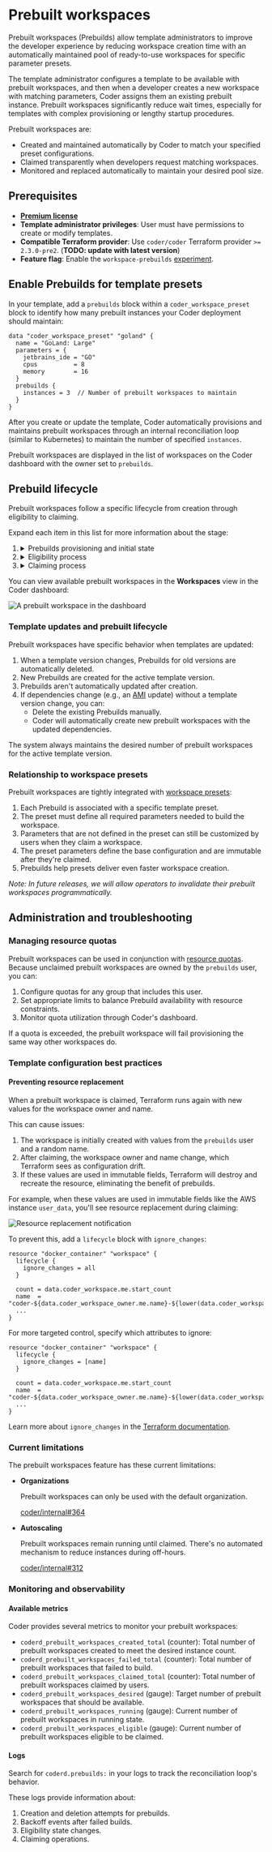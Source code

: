# Prebuilt workspaces

Prebuilt workspaces (Prebuilds) allow template administrators to improve the developer experience by reducing workspace
creation time with an automatically maintained pool of ready-to-use workspaces for specific parameter presets.

The template administrator configures a template to be available with prebuilt workspaces, and then when a developer creates
a new workspace with matching parameters, Coder assigns them an existing prebuilt instance.
Prebuilt workspaces significantly reduce wait times, especially for templates with complex provisioning or lengthy startup procedures.

Prebuilt workspaces are:

- Created and maintained automatically by Coder to match your specified preset configurations.
- Claimed transparently when developers request matching workspaces.
- Monitored and replaced automatically to maintain your desired pool size.

## Prerequisites

- [**Premium license**](../../licensing/index.md)
- **Template administrator privileges**: User must have permissions to create or modify templates.
- **Compatible Terraform provider**: Use `coder/coder` Terraform provider `>= 2.3.0-pre2`. (**TODO: update with latest version**)
- **Feature flag**: Enable the `workspace-prebuilds` [experiment](../../../reference/cli/server.md#--experiments).

## Enable Prebuilds for template presets

In your template, add a `prebuilds` block within a `coder_workspace_preset` block to identify how many prebuilt
instances your Coder deployment should maintain:

   ```hcl
   data "coder_workspace_preset" "goland" {
     name = "GoLand: Large"
     parameters = {
       jetbrains_ide = "GO"
       cpus          = 8
       memory        = 16
     }
     prebuilds {
       instances = 3  // Number of prebuilt workspaces to maintain
     }
   }
   ```

After you create or update the template, Coder automatically provisions and maintains prebuilt workspaces through an
internal reconciliation loop (similar to Kubernetes) to maintain the number of specified `instances`.

Prebuilt workspaces are displayed in the list of workspaces on the Coder dashboard with the owner set to `prebuilds`.

## Prebuild lifecycle

Prebuilt workspaces follow a specific lifecycle from creation through eligibility to claiming.

Expand each item in this list for more information about the stage:

1. <details><summary>Prebuilds provisioning and initial state</summary>

   After you configure a preset with Prebuilds and publish the template:

   1. Coder automatically creates prebuilt workspaces up to the specified `instances` count.
   1. Each new prebuild is initially owned by an unprivileged system pseudo-user named `prebuilds`.
      - The `prebuilds` user belongs to the `Everyone` group (you can add it to additional groups if needed).
   1. Each Prebuild receives a randomly generated name for identification.

   </details>

1. <details><summary>Eligibility process</summary>

   Before a prebuilt workspace is available to users:

   1. The workspace is provisioned like a regular workspace.
   1. The workspace reaches `running` state.
   1. The agent connects and reports `ready` status.
   1. All bootstrap procedures and startup scripts complete successfully.
   1. The workspace is marked as `eligible` to be claimed.

   Prebuilds that fail during provisioning are retried with an exponential backoff to prevent resource waste.

   </details>

1. <details><summary>Claiming process</summary>

   When a developer requests a new workspace, the claiming process occurs:

   1. Developer selects a template and preset that has Prebuilds configured.
   1. If an eligible prebuilt workspace exists, it's automatically assigned to the user.
   1. Ownership transfers from the `prebuilds` user to the requesting user.
   1. The workspace name changes to the user's requested name.
   1. The process is transparent to the developer - they simply see a workspace ready faster than normal.

   This ownership transfer happens automatically without any special action required by the user.

   </details>

You can view available prebuilt workspaces in the **Workspaces** view in the Coder dashboard:

![A prebuilt workspace in the dashboard](../../../images/admin/templates/extend-templates/prebuilt/prebuilt-workspaces.png)

### Template updates and prebuilt lifecycle

Prebuilt workspaces have specific behavior when templates are updated:

1. When a template version changes, Prebuilds for old versions are automatically deleted.
1. New Prebuilds are created for the active template version.
1. Prebuilds aren't automatically updated after creation.
1. If dependencies change (e.g., an [AMI](https://docs.aws.amazon.com/AWSEC2/latest/UserGuide/AMIs.html) update) without a template version change, you can:
   - Delete the existing Prebuilds manually.
   - Coder will automatically create new prebuilt workspaces with the updated dependencies.

The system always maintains the desired number of prebuilt workspaces for the active template version.

### Relationship to workspace presets

Prebuilt workspaces are tightly integrated with [workspace presets](./parameters.md#workspace-presets-beta):

1. Each Prebuild is associated with a specific template preset.
1. The preset must define all required parameters needed to build the workspace.
1. Parameters that are not defined in the preset can still be customized by users when they claim a workspace.
1. The preset parameters define the base configuration and are immutable after they're claimed.
1. Prebuilds help presets deliver even faster workspace creation.

_Note: In future releases, we will allow operators to invalidate their prebuilt workspaces programmatically._

## Administration and troubleshooting

### Managing resource quotas

Prebuilt workspaces can be used in conjunction with [resource quotas](../../users/quotas.md).
Because unclaimed prebuilt workspaces are owned by the `prebuilds` user, you can:

1. Configure quotas for any group that includes this user.
1. Set appropriate limits to balance Prebuild availability with resource constraints.
1. Monitor quota utilization through Coder's dashboard.

If a quota is exceeded, the prebuilt workspace will fail provisioning the same way other workspaces do.

### Template configuration best practices

#### Preventing resource replacement

When a prebuilt workspace is claimed, Terraform runs again with new values for the workspace owner and name.

This can cause issues:

1. The workspace is initially created with values from the `prebuilds` user and a random name.
1. After claiming, the workspace owner and name change, which Terraform sees as configuration drift.
1. If these values are used in immutable fields, Terraform will destroy and recreate the resource, eliminating the benefit of prebuilds.

For example, when these values are used in immutable fields like the AWS instance `user_data`, you'll see resource replacement during claiming:

![Resource replacement notification](../../../images/admin/templates/extend-templates/prebuilt/replacement-notification.png)

To prevent this, add a `lifecycle` block with `ignore_changes`:

```hcl
resource "docker_container" "workspace" {
  lifecycle {
    ignore_changes = all
  }

  count = data.coder_workspace.me.start_count
  name  = "coder-${data.coder_workspace_owner.me.name}-${lower(data.coder_workspace.me.name)}"
  ...
}
```

For more targeted control, specify which attributes to ignore:

```hcl
resource "docker_container" "workspace" {
  lifecycle {
    ignore_changes = [name]
  }

  count = data.coder_workspace.me.start_count
  name  = "coder-${data.coder_workspace_owner.me.name}-${lower(data.coder_workspace.me.name)}"
  ...
}
```

Learn more about `ignore_changes` in the [Terraform documentation](https://developer.hashicorp.com/terraform/language/meta-arguments/lifecycle#ignore_changes).

### Current limitations

The prebuilt workspaces feature has these current limitations:

- **Organizations**

  Prebuilt workspaces can only be used with the default organization.

  [coder/internal#364](https://github.com/coder/internal/issues/364)

- **Autoscaling**

  Prebuilt workspaces remain running until claimed. There's no automated mechanism to reduce instances during off-hours.

  [coder/internal#312](https://github.com/coder/internal/issues/312)

### Monitoring and observability

#### Available metrics

Coder provides several metrics to monitor your prebuilt workspaces:

- `coderd_prebuilt_workspaces_created_total` (counter): Total number of prebuilt workspaces created to meet the desired instance count.
- `coderd_prebuilt_workspaces_failed_total` (counter): Total number of prebuilt workspaces that failed to build.
- `coderd_prebuilt_workspaces_claimed_total` (counter): Total number of prebuilt workspaces claimed by users.
- `coderd_prebuilt_workspaces_desired` (gauge): Target number of prebuilt workspaces that should be available.
- `coderd_prebuilt_workspaces_running` (gauge): Current number of prebuilt workspaces in running state.
- `coderd_prebuilt_workspaces_eligible` (gauge): Current number of prebuilt workspaces eligible to be claimed.

#### Logs

Search for `coderd.prebuilds:` in your logs to track the reconciliation loop's behavior.

These logs provide information about:

1. Creation and deletion attempts for prebuilds.
1. Backoff events after failed builds.
1. Eligibility state changes.
1. Claiming operations.
